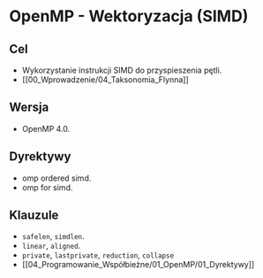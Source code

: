 # OpenMP - Wektoryzacja (SIMD)

## Cel
- Wykorzystanie instrukcji SIMD do przyspieszenia pętli.
- [[00_Wprowadzenie/04_Taksonomia_Flynna]]

## Wersja
- OpenMP 4.0.

## Dyrektywy
- omp ordered simd.
- omp for simd.

## Klauzule
- `safelen`, `simdlen`.
- `linear`, `aligned`.
- `private`, `lastprivate`, `reduction`, `collapse`
-  [[04_Programowanie_Współbieżne/01_OpenMP/01_Dyrektywy]]


